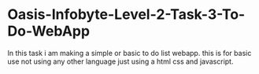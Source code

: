 # Oasis-Infobyte-Level-2-Task-3-To-Do-WebApp
In this task i am making a simple or basic to do list webapp. this is for basic use not using any other language just using a html css and javascript.
